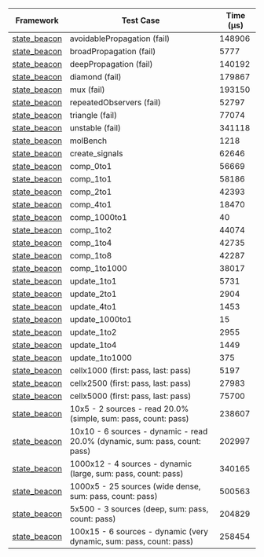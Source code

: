 | Framework | Test Case | Time (μs) |
| --- | --- | --- |
| [state_beacon](https://github.com/jinyus/dart_beacon) | avoidablePropagation (fail) | 148906 |
| [state_beacon](https://github.com/jinyus/dart_beacon) | broadPropagation (fail) | 5777 |
| [state_beacon](https://github.com/jinyus/dart_beacon) | deepPropagation (fail) | 140192 |
| [state_beacon](https://github.com/jinyus/dart_beacon) | diamond (fail) | 179867 |
| [state_beacon](https://github.com/jinyus/dart_beacon) | mux (fail) | 193150 |
| [state_beacon](https://github.com/jinyus/dart_beacon) | repeatedObservers (fail) | 52797 |
| [state_beacon](https://github.com/jinyus/dart_beacon) | triangle (fail) | 77074 |
| [state_beacon](https://github.com/jinyus/dart_beacon) | unstable (fail) | 341118 |
| [state_beacon](https://github.com/jinyus/dart_beacon) | molBench | 1218 |
| [state_beacon](https://github.com/jinyus/dart_beacon) | create_signals | 62646 |
| [state_beacon](https://github.com/jinyus/dart_beacon) | comp_0to1 | 56669 |
| [state_beacon](https://github.com/jinyus/dart_beacon) | comp_1to1 | 58186 |
| [state_beacon](https://github.com/jinyus/dart_beacon) | comp_2to1 | 42393 |
| [state_beacon](https://github.com/jinyus/dart_beacon) | comp_4to1 | 18470 |
| [state_beacon](https://github.com/jinyus/dart_beacon) | comp_1000to1 | 40 |
| [state_beacon](https://github.com/jinyus/dart_beacon) | comp_1to2 | 44074 |
| [state_beacon](https://github.com/jinyus/dart_beacon) | comp_1to4 | 42735 |
| [state_beacon](https://github.com/jinyus/dart_beacon) | comp_1to8 | 42287 |
| [state_beacon](https://github.com/jinyus/dart_beacon) | comp_1to1000 | 38017 |
| [state_beacon](https://github.com/jinyus/dart_beacon) | update_1to1 | 5731 |
| [state_beacon](https://github.com/jinyus/dart_beacon) | update_2to1 | 2904 |
| [state_beacon](https://github.com/jinyus/dart_beacon) | update_4to1 | 1453 |
| [state_beacon](https://github.com/jinyus/dart_beacon) | update_1000to1 | 15 |
| [state_beacon](https://github.com/jinyus/dart_beacon) | update_1to2 | 2955 |
| [state_beacon](https://github.com/jinyus/dart_beacon) | update_1to4 | 1449 |
| [state_beacon](https://github.com/jinyus/dart_beacon) | update_1to1000 | 375 |
| [state_beacon](https://github.com/jinyus/dart_beacon) | cellx1000 (first: pass, last: pass) | 5197 |
| [state_beacon](https://github.com/jinyus/dart_beacon) | cellx2500 (first: pass, last: pass) | 27983 |
| [state_beacon](https://github.com/jinyus/dart_beacon) | cellx5000 (first: pass, last: pass) | 75700 |
| [state_beacon](https://github.com/jinyus/dart_beacon) | 10x5 - 2 sources - read 20.0% (simple, sum: pass, count: pass) | 238607 |
| [state_beacon](https://github.com/jinyus/dart_beacon) | 10x10 - 6 sources - dynamic - read 20.0% (dynamic, sum: pass, count: pass) | 202997 |
| [state_beacon](https://github.com/jinyus/dart_beacon) | 1000x12 - 4 sources - dynamic (large, sum: pass, count: pass) | 340165 |
| [state_beacon](https://github.com/jinyus/dart_beacon) | 1000x5 - 25 sources (wide dense, sum: pass, count: pass) | 500563 |
| [state_beacon](https://github.com/jinyus/dart_beacon) | 5x500 - 3 sources (deep, sum: pass, count: pass) | 204829 |
| [state_beacon](https://github.com/jinyus/dart_beacon) | 100x15 - 6 sources - dynamic (very dynamic, sum: pass, count: pass) | 258454 |

